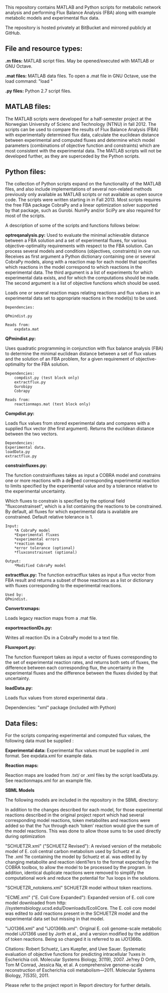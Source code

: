 This repository contains MATLAB and Python scripts for metabolic network analysis and  performing Flux Balance Analysis (FBA) along with example metabolic models and experimental flux data.

The repository is hosted privately at BitBucket and mirrored publicly at GitHub.


File and resource types:
------------------------

**.m files:** MATLAB script files. May be opened/executed with MATLAB or GNU Octave.

**.mat files:** MATLAB data files. To open a .mat file in GNU Octave, use the load command:
"load <filename>"

**.py files:** Python  2.7 script files.

MATLAB files:
-------------

The MATLAB scripts were developed for a half-semester project at the Norwegian University of Scienc and Technology (NTNU) in fall 2012. The scripts can be used to compare the results of Flux Balance Analysis (FBA) with experimentally determined flux data, calculate the euclidean distance between experimental and computed fluxes and determine which model parameters (combinations of objective function and constraints) which are most consistent with the experimental data. The MATLAB scripts will not be developed further, as they are superceded by the Python scripts.

Python files:
-------------

The collection of Python scripts expand on the functionality of the MATLAB files, and also include implementations of several non-related methods previously only available as MATLAB scripts or not available as open source code. The scripts were written starting in in Fall 2013. Most scripts requires the free FBA package CobraPy and a linear optimization solver supported by that package, such as Gurobi. NumPy and/or SciPy are also required for most of the scripts.

A description of some of the scripts and functions follows below:

**optreqanalysis.py:**
Used to evaluate the minimal achievable distance between a FBA solution and a set of experimental fluxes, for various objective-optimality requirements with respect to the FBA solution.
Can process several models and conditions (objectives, constraints) in one run. 
Receives as first argument a Python dictionary containing one or several CobraPy models, along with a reaction map for each model that specifies which reactions in the model correspond to which reactions in the experimental data. 
The third argument is a list of experiments for which experimental data exists, and for which the computations should be made.
The second argument is a list of objective functions which should be used. 

Loads one or several reaction maps relating reactions and flux values in an experimental data set to appropriate reactions in the model(s) to be used.

	Dependencies:

	QPmindist.py

	Reads from:
		expdata.mat

**QPmindist.py:**

Uses quadratic programming in conjunction with flux balance analysis (FBA) to determine the minimal euclidean distance between a set of flux values and the solution of an FBA problem, for a given
requirement of objective-optimality for the FBA solution.

	Dependencies:
		compdist.py (test block only)
		extractflux.py
		Gurobipy
		Cobrapy

	Reads from:
		reactionmaps.mat (test block only)


**Compdist.py:**

Loads flux values from stored experimental data and compares with a supplied flux vector (the first argument). Returns the euclidean distance between the two vectors.

	Dependencies:
	Experimental data.
	loadData.py
	extractflux.py


**constrainfluxes.py:**

The function constrainfluxes takes as input a COBRA model and constrains one or more reactions with a dened corresponding experimental reaction to limits specified by the experimental value and by a tolerance relative to the
experimental uncertainty.

Which fluxes to constrain is specified by the optional field "fluxconstrainset", which is a list containing the reactions to be constrained. By default, all fluxes for which experimental data is available are constrained. Default relative tolerance is 1.

    Input:
    	*A CobraPy model
    	*Experimental fluxes
    	*experimental errors
    	*reaction map
    	*error tolerance (optional)
    	*fluxconstrainset (optional)
    	
    Output:
    	*Modified CobraPy model

	
**extractflux.py:**
The function extractflux takes as input a flux vector from FBA result and returns a subset of those reactions as a list or dictionary with fluxes corresponding to the experimental reactions.

	Used by:
	QPmindist.

**Convertrxmaps:**

Loads legacy reaction maps from a .mat file.

**exportreactionIDs.py:**

Writes all reaction IDs in a CobraPy model to a text file.

**Fluxreport.py:**

The function fluxreport takes as input a vector of fluxes corresponding to the set of experimental reaction rates, and returns both sets of fluxes, the difference between each corresponding flux, the uncertainty in the experimental fluxes and the difference between the fluxes divided by that uncertainty.



**loadData.py:**

Loads flux values from stored experimental data .

Dependencies: "xml" package (included with Python)



Data files:
-----------
For the scripts comparing experimental and computed flux values, the following data must be supplied :




**Experimental data:**
Experimental flux values must be supplied in .xml format. See expdata.xml for example data.




**Reaction maps:**

Reaction maps are loaded from  .txt/ or .xml files by the script loadData.py. See reactionmaps.xml for an example file.




**SBML Models**

The following models are included in the repository in the SBML directory:

 In addition to the changes described for each model, for those experimental reactions described in the original project report which had several corresponding model reactions, token metabolites and reactions were added so that the ?ux through each ’token’ reaction would give the sum of the model reactions. This was done to allow those sums to be used directly during optimization


"SCHUETZR.xml" ("SCHUETZ Revised"):  A revised version of the metabolic model of E. coli central carbon metabolism used by Schuetz et al.  
The .xml ?le containing the model by Schuetz et al. was edited by by changing metabolite and reaction identi?ers to the format expected by the COBRA toolbox, to allow the model to be processed by the program. 
In addition, identical duplicate reactions were removed to simplify the computational work and reduce the potential for ?ux loops in the solutions. 

"SCHUETZR_notokens.xml" SCHUETZR model without token reactions.

"ECME.xml" ("E. Coli Core Expanded"):  Expanded version of E. coli core model downloaded from http: //systemsbiology.ucsd.edu/Downloads/EcoliCore. 
The E. coli core model was edited to add reactions present in the SCHUETZR model and the experimental data set but missing in that model. 

"iJO1366.xml" and "iJO1366b.xml": Original  E. coli genome-scale metabolic model iJO1366 used by Jorth et al., and a version modified by the addition of token reactions. Being so changed it is referred to as iJO1366b.
 



Citations:
Robert Schuetz, Lars Kuepfer, and Uwe Sauer. Systematic evaluation of objective functions for predicting intracellular ?uxes in Escherichia coli. Molecular Systems Biology, 3(119), 2007.
Je?rey D Orth, Tom M Conrad, Jessica Na, et al. A comprehensive genome-scale reconstruction of Escherichia coli metabolism—2011. Molecular Systems Biology, 7(535), 2011.
 
 
 Please refer to the project report in Report directory for further details.
